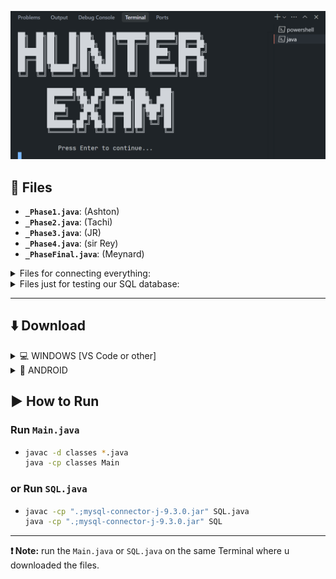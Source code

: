 ![hakdog](images/image.png)

## 📁 Files

* **`_Phase1.java`**: (Ashton)
* **`_Phase2.java`**: (Tachi)
* **`_Phase3.java`**: (JR)
* **`_Phase4.java`**: (sir Rey)
* **`_PhaseFinal.java`**: (Meynard)

<details>
  <summary>Files for connecting everything:</summary>
  
* **`_Intro.java`** 
* **`Main.java`**
* **`UI.java`**

</details>

<details>
  <summary>Files just for testing our SQL database:</summary>
  
* **`SQL.java`**
* **`mysql-connector-j-9.3.0.jar`**

</details>

---

## ⬇️ Download
<details>
  <summary> 💻 WINDOWS [VS Code or other]</summary>

![hakdog](images/instruction1.png)
![hakdog](images/instruction2.png)
* Enter this code
    ```bash
    git clone https://github.com/IMOitself/hunterexam.git
    cd hunterexam/
    ```
  
</details>

<details>
  <summary>📱 ANDROID</summary>
  
* Download Termux
    [download link](https://f-droid.org/repo/com.termux_1021.apk)
* Enter this code
    ```bash
    pkg update && pkg upgrade -y
    pkg install git -y
    termux-setup-storage
    cd ~/storage/downloads
    cd hunterexam/
    git clone https://github.com/IMOitself/hunterexam.git
    ```
</details>

## ▶️ How to Run

### Run `Main.java`

* 
    ```bash
    javac -d classes *.java
    java -cp classes Main
    ```

### or Run `SQL.java`

* 
   ```bash
   javac -cp ".;mysql-connector-j-9.3.0.jar" SQL.java
   java -cp ".;mysql-connector-j-9.3.0.jar" SQL 
   ```
---

**❗ Note:** run the `Main.java` or `SQL.java` on the same Terminal where u downloaded the files.
